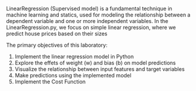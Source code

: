 LinearRegression (Supervised model) is a fundamental technique in machine learning and statics, used for modeling the relationship between a dependent variable and one or more independent variables.
  In the LinearRegression.py, we focus on simple linear regression, where we predict house prices based on their sizes

The primary objectives of this laboratory:
  1. Implement the linear regression model in Python
  2. Explore the effets of weight (w) and bias (b) on model predictions
  3. Visualize the relationship between input features and target variables
  4. Make predictions using the implemented model
  5. Implement the Cost Function
